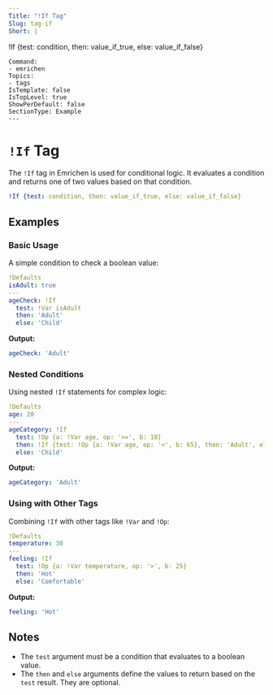 ```yaml
---
Title: "!If Tag"
Slug: tag-if
Short: |
  ```
  !If {test: condition, then: value_if_true, else: value_if_false}
  ```
Command:
  - emrichen
Topics:
  - tags
IsTemplate: false
IsTopLevel: true
ShowPerDefault: false
SectionType: Example
---
```

# `!If` Tag 

The `!If` tag in Emrichen is used for conditional logic. It evaluates a condition and returns one of two values based on that condition.

```yaml
!If {test: condition, then: value_if_true, else: value_if_false}
```

## Examples

### Basic Usage

A simple condition to check a boolean value:

```yaml
!Defaults
isAdult: true
---
ageCheck: !If
  test: !Var isAdult
  then: 'Adult'
  else: 'Child'
```

**Output:**

```yaml
ageCheck: 'Adult'
```

### Nested Conditions

Using nested `!If` statements for complex logic:

```yaml
!Defaults
age: 20
---
ageCategory: !If
  test: !Op {a: !Var age, op: '>=', b: 18}
  then: !If {test: !Op {a: !Var age, op: '<', b: 65}, then: 'Adult', else: 'Senior'}
  else: 'Child'
```

**Output:**

```yaml
ageCategory: 'Adult'
```

### Using with Other Tags

Combining `!If` with other tags like `!Var` and `!Op`:

```yaml
!Defaults
temperature: 30
---
feeling: !If
  test: !Op {a: !Var temperature, op: '>', b: 25}
  then: 'Hot'
  else: 'Comfortable'
```

**Output:**

```yaml
feeling: 'Hot'
```

## Notes

- The `test` argument must be a condition that evaluates to a boolean value.
- The `then` and `else` arguments define the values to return based on the `test` result. They are optional.